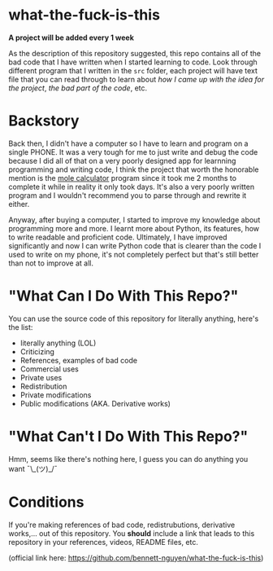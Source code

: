 # what-the-fuck-is-this
**A project will be added every 1 week**

As the description of this repository suggested, this repo contains all of the bad code that I have written when I started learning to code. Look through different program that I written in the `src` folder, each project will have text file that you can read through to learn about *how I came up with the idea for the project*, *the bad part of the code*, etc.
# Backstory

Back then, I didn't have a computer so I have to learn and program on a single PHONE. It was a very tough for me to just write and debug the code because I did all of that on a very poorly designed app for learnning programming and writing code, I think the project that worth the honorable mention is the [mole calculator](src/mole%20calculator/) program since it took me 2 months to complete it while in reality it only took days. It's also a very poorly written program and I wouldn't recommend you to parse through and rewrite it either.

Anyway, after buying a computer, I started to improve my knowledge about programming more and more. I learnt more about Python, its features, how to write readable and proficient code. Ultimately, I have improved significantly and now I can write Python code that is clearer than the code I used to write on my phone, it's not completely perfect but that's still better than not to improve at all.
# "What Can I Do With This Repo?"
You can use the source code of this repository for literally anything, here's the list:
- literally anything (LOL)
- Criticizing
- References, examples of bad code
- Commercial uses
- Private uses
- Redistribution
- Private modifications
- Public modifications (AKA. Derivative works)

# "What Can't I Do With This Repo?"
Hmm, seems like there's nothing here, I guess you can do anything you want ¯\\\_(ツ)_/¯

# Conditions
If you're making references of bad code, redistrubutions, derivative works,... out of this repository. You **should** include a link that leads to this repository in your references, videos, README files, etc.  

(official link here: https://github.com/bennett-nguyen/what-the-fuck-is-this)